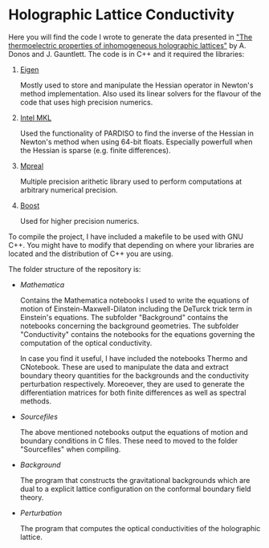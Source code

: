 # Holographic Lattice Conductivity

Here you will find the code I wrote to generate the data presented in ["The thermoelectric properties of inhomogeneous holographic lattices"](https://arxiv.org/abs/1409.6875) by A. Donos and J. Gauntlett. The code is in C++ and it required the libraries:
1) [Eigen](https://eigen.tuxfamily.org/index.php?title%253DMain_Page)

   Mostly used to store and manipulate the Hessian operator in Newton's method implementation. Also used its linear solvers for the flavour of the code that uses high precision numerics.

2) [Intel MKL](https://www.intel.com/content/www/us/en/developer/tools/oneapi/onemkl.html)

   Used the functionality of PARDISO to find the inverse of the Hessian in Newton's method when using 64-bit floats. Especially powerfull when the Hessian is sparse (e.g. finite differences).

3) [Mpreal](https://github.com/advanpix/mpreal)

   Multiple precision arithetic library used to perform computations at arbitrary numerical precision.

4) [Boost](https://www.boost.org/)

   Used for higher precision numerics.

To compile the project, I have included a makefile to be used with GNU C++. You might have to modify that depending on where your libraries are located and the distribution of C++ you are using.

The folder structure of the repository is:

 * *Mathematica*

   Contains the Mathematica notebooks I used to write the equations of motion of Einstein-Maxwell-Dilaton including the DeTurck trick term in Einstein's equations. The subfolder "Background" contains the notebooks concerning the background geometries. The subfolder "Conductivity" contains the notebooks for the equations governing the computation of the optical conductivity.
   
   In case you find it useful, I have included the notebooks Thermo and CNotebook. These are used to manipulate the data and extract boundary theory quantities for the backgrounds and the conductivity perturbation respectively. Moreoever, they are used to generate the differentiation matrices for both finite differences as well as spectral methods.

 * *Sourcefiles*

   The above mentioned notebooks output the equations of motion and boundary conditions in C files. These need to moved to the folder "Sourcefiles" when compiling.

* *Background*

  The program that constructs the gravitational backgrounds which are dual to a explicit lattice configuration on the conformal boundary field theory.

* *Perturbation*

   The program that computes the optical conductivities of the holographic lattice.

  